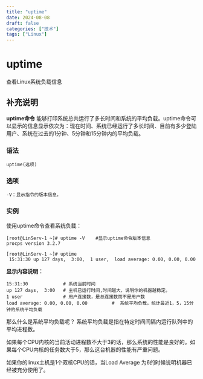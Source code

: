 ```yaml
---
title: "uptime"
date: 2024-08-08
draft: false
categories: ["技术"]
tags: ["Linux"]
---
```

uptime
===

查看Linux系统负载信息

## 补充说明

**uptime命令** 能够打印系统总共运行了多长时间和系统的平均负载。uptime命令可以显示的信息显示依次为：现在时间、系统已经运行了多长时间、目前有多少登陆用户、系统在过去的1分钟、5分钟和15分钟内的平均负载。

###  语法

```shell
uptime(选项)
```

###  选项

```shell
-V：显示指令的版本信息。
```

###  实例

使用uptime命令查看系统负载：

```shell
[root@LinServ-1 ~]# uptime -V    #显示uptime命令版本信息
procps version 3.2.7

[root@LinServ-1 ~]# uptime
 15:31:30 up 127 days,  3:00,  1 user,  load average: 0.00, 0.00, 0.00
```

 **显示内容说明：** 

```shell
15:31:30             # 系统当前时间
up 127 days,  3:00   # 主机已运行时间,时间越大，说明你的机器越稳定。
1 user               # 用户连接数，是总连接数而不是用户数
load average: 0.00, 0.00, 0.00         #  系统平均负载，统计最近1，5，15分钟的系统平均负载
```

那么什么是系统平均负载呢？ 系统平均负载是指在特定时间间隔内运行队列中的平均进程数。

如果每个CPU内核的当前活动进程数不大于3的话，那么系统的性能是良好的。如果每个CPU内核的任务数大于5，那么这台机器的性能有严重问题。

如果你的linux主机是1个双核CPU的话，当Load Average 为6的时候说明机器已经被充分使用了。



